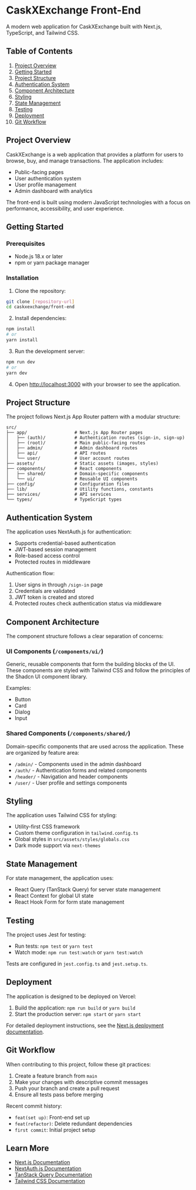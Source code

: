 # CaskXExchange Front-End

A modern web application for CaskXExchange built with Next.js, TypeScript, and Tailwind CSS.

## Table of Contents

1. [Project Overview](#project-overview)
2. [Getting Started](#getting-started)
3. [Project Structure](#project-structure)
4. [Authentication System](#authentication-system)
5. [Component Architecture](#component-architecture)
6. [Styling](#styling)
7. [State Management](#state-management)
8. [Testing](#testing)
9. [Deployment](#deployment)
10. [Git Workflow](#git-workflow)

## Project Overview

CaskXExchange is a web application that provides a platform for users to browse, buy, and manage transactions. The application includes:

- Public-facing pages
- User authentication system
- User profile management
- Admin dashboard with analytics

The front-end is built using modern JavaScript technologies with a focus on performance, accessibility, and user experience.

## Getting Started

### Prerequisites

- Node.js 18.x or later
- npm or yarn package manager

### Installation

1. Clone the repository:

```bash
git clone [repository-url]
cd caskxexchange/front-end
```

2. Install dependencies:

```bash
npm install
# or
yarn install
```

3. Run the development server:

```bash
npm run dev
# or
yarn dev
```

4. Open [http://localhost:3000](http://localhost:3000) with your browser to see the application.

## Project Structure

The project follows Next.js App Router pattern with a modular structure:

```
src/
├── app/                  # Next.js App Router pages
│   ├── (auth)/           # Authentication routes (sign-in, sign-up)
│   ├── (root)/           # Main public-facing routes
│   ├── admin/            # Admin dashboard routes
│   ├── api/              # API routes
│   └── user/             # User account routes
├── assets/               # Static assets (images, styles)
├── components/           # React components
│   ├── shared/           # Domain-specific components
│   └── ui/               # Reusable UI components
├── config/               # Configuration files
├── lib/                  # Utility functions, constants
├── services/             # API services
└── types/                # TypeScript types
```

## Authentication System

The application uses NextAuth.js for authentication:

- Supports credential-based authentication
- JWT-based session management
- Role-based access control
- Protected routes in middleware

Authentication flow:

1. User signs in through `/sign-in` page
2. Credentials are validated
3. JWT token is created and stored
4. Protected routes check authentication status via middleware

## Component Architecture

The component structure follows a clear separation of concerns:

### UI Components (`/components/ui/`)

Generic, reusable components that form the building blocks of the UI. These components are styled with Tailwind CSS and follow the principles of the Shadcn UI component library.

Examples:

- Button
- Card
- Dialog
- Input

### Shared Components (`/components/shared/`)

Domain-specific components that are used across the application. These are organized by feature area:

- `/admin/` - Components used in the admin dashboard
- `/auth/` - Authentication forms and related components
- `/header/` - Navigation and header components
- `/user/` - User profile and settings components

## Styling

The application uses Tailwind CSS for styling:

- Utility-first CSS framework
- Custom theme configuration in `tailwind.config.ts`
- Global styles in `src/assets/styles/globals.css`
- Dark mode support via `next-themes`

## State Management

For state management, the application uses:

- React Query (TanStack Query) for server state management
- React Context for global UI state
- React Hook Form for form state management

## Testing

The project uses Jest for testing:

- Run tests: `npm test` or `yarn test`
- Watch mode: `npm run test:watch` or `yarn test:watch`

Tests are configured in `jest.config.ts` and `jest.setup.ts`.

## Deployment

The application is designed to be deployed on Vercel:

1. Build the application: `npm run build` or `yarn build`
2. Start the production server: `npm start` or `yarn start`

For detailed deployment instructions, see the [Next.js deployment documentation](https://nextjs.org/docs/app/building-your-application/deploying).

## Git Workflow

When contributing to this project, follow these git practices:

1. Create a feature branch from `main`
2. Make your changes with descriptive commit messages
3. Push your branch and create a pull request
4. Ensure all tests pass before merging

Recent commit history:

- `feat(set up)`: Front-end set up
- `feat(refactor)`: Delete redundant dependencies
- `first commit`: Initial project setup

## Learn More

- [Next.js Documentation](https://nextjs.org/docs)
- [NextAuth.js Documentation](https://next-auth.js.org/)
- [TanStack Query Documentation](https://tanstack.com/query/latest)
- [Tailwind CSS Documentation](https://tailwindcss.com/docs)
